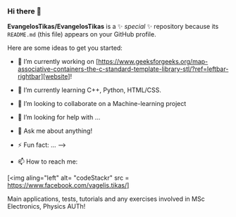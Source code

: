 ### Hi there 👋


**EvangelosTikas/EvangelosTikas** is a ✨ _special_ ✨ repository because its `README.md` (this file) appears on your GitHub profile.

Here are some ideas to get you started:

- 🔭 I’m currently working on [https://www.geeksforgeeks.org/map-associative-containers-the-c-standard-template-library-stl/?ref=leftbar-rightbar][website]!
- 🌱 I’m currently learning C++, Python, HTML/CSS.
- 👯 I’m looking to collaborate on a Machine-learning project
- 🤔 I’m looking for help with ...
- 💬 Ask me about anything!
- ⚡ Fun fact: ...
-->

- 📫 How to reach me:

[<img aling="left" alt= "codeStackr" src = https://www.facebook.com/vagelis.tikas/]


Main applications, tests, tutorials and any exercises involved in MSc Electronics, Physics AUTh!
